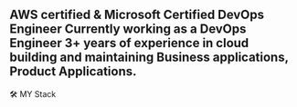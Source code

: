 AWS certified & Microsoft Certified DevOps Engineer Currently working as a DevOps Engineer  3+ years of experience in cloud building and maintaining Business applications, Product Applications.
--------------------------------------------------------------------------------------------------------------------------------------------------

🛠️ MY Stack 

